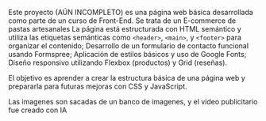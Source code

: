 Este proyecto (AÚN INCOMPLETO) es una página web básica desarrollada como parte de un curso de Front-End. Se trata de un E-commerce de pastas artesanales
La página está estructurada con HTML semántico y utiliza las etiquetas semánticas como `<header>`, `<main>`, y `<footer>` para organizar el contenido; Desarrollo de un formulario de contacto funcional usando Formspree; Aplicación de estilos básicos y uso de Google Fonts; Diseño responsivo utilizando Flexbox (productos) y Grid (reseñas).

El objetivo es aprender a crear la estructura básica de una página web y prepararla para futuras mejoras con CSS y JavaScript. 

Las imagenes son sacadas de un banco de imagenes, y el video publicitario fue creado con IA

